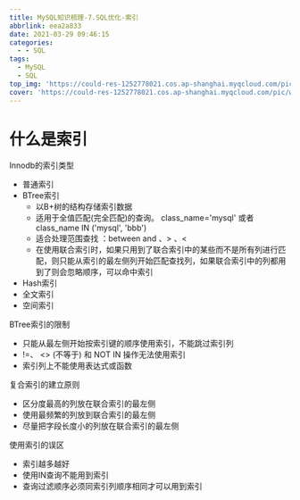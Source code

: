 ```yaml
---
title: MySQL知识梳理-7.SQL优化-索引
abbrlink: eea2a833
date: 2021-03-29 09:46:15
categories:
  - - SQL
tags:
  - MySQL
  - SQL
top_img: 'https://could-res-1252778021.cos.ap-shanghai.myqcloud.com/pic/wallpaper/1618218900853.jpg'
cover: 'https://could-res-1252778021.cos.ap-shanghai.myqcloud.com/pic/wallpaper/1618218900853.jpg'
---
```




# 什么是索引



Innodb的索引类型

- 普通索引
- BTree索引
  - 以B+树的结构存储索引数据
  - 适用于全值匹配(完全匹配)的查询。 class_name='mysql' 或者 class_name IN ('mysql', 'bbb') 
  - 适合处理范围查找 ：between and 、> 、<
  - 在使用联合索引时，如果只用到了联合索引中的某些而不是所有列进行匹配，则只能从索引的最左侧列开始匹配查找列，如果联合索引中的列都用到了则会忽略顺序，可以命中索引
- Hash索引
- 全文索引
- 空间索引



BTree索引的限制

- 只能从最左侧开始按索引键的顺序使用索引，不能跳过索引列
- !=、 <> (不等于) 和 NOT IN 操作无法使用索引
- 索引列上不能使用表达式或函数



复合索引的建立原则

- 区分度最高的列放在联合索引的最左侧
- 使用最频繁的列放到联合索引的最左侧
- 尽量把字段长度小的列放在联合索引的最左侧



使用索引的误区

- 索引越多越好
- 使用IN查询不能用到索引
- 查询过滤顺序必须同索引列顺序相同才可以用到索引